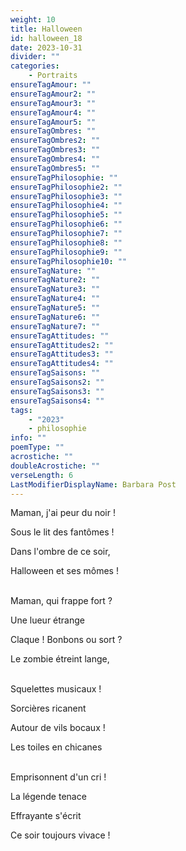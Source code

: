 ```yaml
---
weight: 10
title: Halloween
id: halloween_18
date: 2023-10-31
divider: ""
categories:
    - Portraits
ensureTagAmour: ""
ensureTagAmour2: ""
ensureTagAmour3: ""
ensureTagAmour4: ""
ensureTagAmour5: ""
ensureTagOmbres: ""
ensureTagOmbres2: ""
ensureTagOmbres3: ""
ensureTagOmbres4: ""
ensureTagOmbres5: ""
ensureTagPhilosophie: ""
ensureTagPhilosophie2: ""
ensureTagPhilosophie3: ""
ensureTagPhilosophie4: ""
ensureTagPhilosophie5: ""
ensureTagPhilosophie6: ""
ensureTagPhilosophie7: ""
ensureTagPhilosophie8: ""
ensureTagPhilosophie9: ""
ensureTagPhilosophie10: ""
ensureTagNature: ""
ensureTagNature2: ""
ensureTagNature3: ""
ensureTagNature4: ""
ensureTagNature5: ""
ensureTagNature6: ""
ensureTagNature7: ""
ensureTagAttitudes: ""
ensureTagAttitudes2: ""
ensureTagAttitudes3: ""
ensureTagAttitudes4: ""
ensureTagSaisons: ""
ensureTagSaisons2: ""
ensureTagSaisons3: ""
ensureTagSaisons4: ""
tags:
    - "2023"
    - philosophie
info: ""
poemType: ""
acrostiche: ""
doubleAcrostiche: ""
verseLength: 6
LastModifierDisplayName: Barbara Post
---
```

Maman, j'ai peur du noir !

Sous le lit des fantômes !

Dans l'ombre de ce soir,

Halloween et ses mômes !

 \
Maman, qui frappe fort ?

Une lueur étrange

Claque ! Bonbons ou sort ?

Le zombie étreint lange,

 \
Squelettes musicaux !

Sorcières ricanent

Autour de vils bocaux !

Les toiles en chicanes

 \
Emprisonnent d'un cri !

La légende tenace

Effrayante s'écrit

Ce soir toujours vivace !
